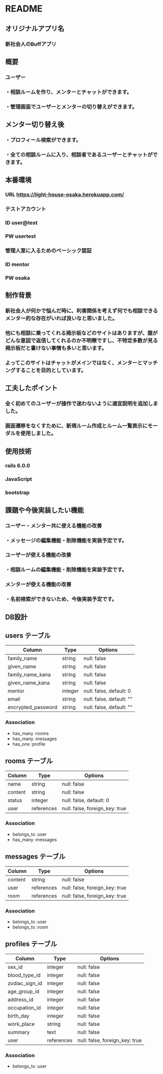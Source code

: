 # README

## オリジナルアプリ名
### 新社会人のBuffアプリ

## 概要
### ユーザー
### ・相談ルームを作り、メンターとチャットができます。
### ・管理画面でユーザーとメンターの切り替えができます。

## メンター切り替え後
### ・プロフィール検索ができます。
### ・全ての相談ルームに入り、相談者であるユーザーとチャットができます。

## 本番環境
### URL https://light-house-osaka.herokuapp.com/
### テストアカウント
### ID user@test
### PW usertest
### 管理人室に入るためのベーシック認証
### ID mentor
### PW osaka

## 制作背景
### 新社会人が何かで悩んだ時に、利害関係を考えず何でも相談できるメンター的な存在がいれば良いなと思いました。
### 他にも相談に乗ってくれる掲示板などのサイトはありますが、誰がどんな意図で返信してくれるのか不明瞭ですし、不特定多数が見る掲示板だと書けない事情も多いと思います。
### よってこのサイトはチャットがメインではなく、メンターとマッチングすることを目的としています。

## 工夫したポイント
### 全く初めてのユーザーが操作で迷わないように適宜説明を追加しました。
### 画面遷移をなくすために、新規ルーム作成とルーム一覧表示にモーダルを使用しました。

## 使用技術
### rails 6.0.0
### JavaScript
### bootstrap

## 課題や今後実装したい機能
### ユーザー・メンター共に使える機能の改善
### ・メッセージの編集機能・削除機能を実装予定です。
### ユーザーが使える機能の改善
### ・相談ルームの編集機能・削除機能を実装予定です。
### メンターが使える機能の改善
### ・名前検索ができないため、今後実装予定です。

## DB設計

## users テーブル

| Column                     | Type       | Options                        |
| -------------------------- | ---------- | ------------------------------ |
| family_name                | string     | null: false                    |
| given_name                 | string     | null: false                    |
| family_name_kana           | string     | null: false                    |
| given_name_kana            | string     | null: false                    |
| mentor                     | integer    | null: false, default: 0        |
| email                      | string     | null: false, default: ""       |
| encrypted_password         | string     | null: false, default: "" |

### Association

- has_many :rooms
- has_many :messages
- has_one  :profile

## rooms テーブル

| Column                     | Type       | Options                        |
| -------------------------- | ---------- | ------------------------------ |
| name                       | string     | null: false                    |
| content                    | string     | null: false                    |
| status                     | integer    | null: false, default: 0        |
| user                       | references | null: false, foreign_key: true |

### Association
- belongs_to :user
- has_many :messages

## messages テーブル

| Column                     | Type       | Options                        |
| -------------------------- | ---------- | ------------------------------ |
| content                    | string     | null: false                    |
| user                       | references | null: false, foreign_key: true |
| room                       | references | null: false, foreign_key: true |

### Association
- belongs_to :user
- belongs_to :room

## profiles テーブル

| Column                     | Type       | Options                        |
| -------------------------- | ---------- | ------------------------------ |
| sex_id                     | integer    | null: false                    |
| blood_type_id              | integer    | null: false                    |
| zodiac_sign_id             | integer    | null: false                    |
| age_group_id               | integer    | null: false                    |
| address_id                 | integer    | null: false                    |
| occupation_id              | integer    | null: false                    |
| birth_day                  | integer    | null: false                    |
| work_place                 | string     | null: false                    |
| summary                    | text       | null: false                    |
| user                       | references | null: false, foreign_key: true |

### Association
- belongs_to :user




